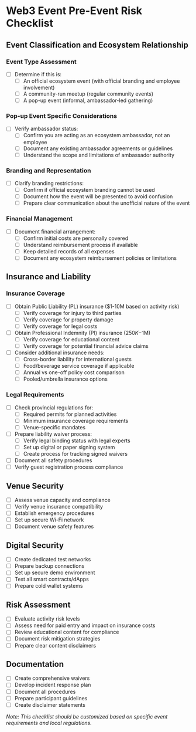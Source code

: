 # Web3 Event Pre-Event Risk Checklist

## Event Classification and Ecosystem Relationship
### Event Type Assessment
- [ ] Determine if this is:
  - [ ] An official ecosystem event (with official branding and employee involvement)
  - [ ] A community-run meetup (regular community events)
  - [ ] A pop-up event (informal, ambassador-led gathering)

### Pop-up Event Specific Considerations
- [ ] Verify ambassador status:
  - [ ] Confirm you are acting as an ecosystem ambassador, not an employee
  - [ ] Document any existing ambassador agreements or guidelines
  - [ ] Understand the scope and limitations of ambassador authority

### Branding and Representation
- [ ] Clarify branding restrictions:
  - [ ] Confirm if official ecosystem branding cannot be used
  - [ ] Document how the event will be presented to avoid confusion
  - [ ] Prepare clear communication about the unofficial nature of the event

### Financial Management
- [ ] Document financial arrangement:
  - [ ] Confirm initial costs are personally covered
  - [ ] Understand reimbursement process if available
  - [ ] Keep detailed records of all expenses
  - [ ] Document any ecosystem reimbursement policies or limitations

## Insurance and Liability
### Insurance Coverage
- [ ] Obtain Public Liability (PL) insurance ($1-10M based on activity risk)
  - [ ] Verify coverage for injury to third parties
  - [ ] Verify coverage for property damage
  - [ ] Verify coverage for legal costs
- [ ] Obtain Professional Indemnity (PI) insurance ($250K-$1M)
  - [ ] Verify coverage for educational content
  - [ ] Verify coverage for potential financial advice claims
- [ ] Consider additional insurance needs:
  - [ ] Cross-border liability for international guests
  - [ ] Food/beverage service coverage if applicable
  - [ ] Annual vs one-off policy cost comparison
  - [ ] Pooled/umbrella insurance options

### Legal Requirements
- [ ] Check provincial regulations for:
  - [ ] Required permits for planned activities
  - [ ] Minimum insurance coverage requirements
  - [ ] Venue-specific mandates
- [ ] Prepare liability waiver process:
  - [ ] Verify legal binding status with legal experts
  - [ ] Set up digital or paper signing system
  - [ ] Create process for tracking signed waivers
- [ ] Document all safety procedures
- [ ] Verify guest registration process compliance

## Venue Security
- [ ] Assess venue capacity and compliance
- [ ] Verify venue insurance compatibility
- [ ] Establish emergency procedures
- [ ] Set up secure Wi-Fi network
- [ ] Document venue safety features

## Digital Security
- [ ] Create dedicated test networks
- [ ] Prepare backup connections
- [ ] Set up secure demo environment
- [ ] Test all smart contracts/dApps
- [ ] Prepare cold wallet systems

## Risk Assessment
- [ ] Evaluate activity risk levels
- [ ] Assess need for paid entry and impact on insurance costs
- [ ] Review educational content for compliance
- [ ] Document risk mitigation strategies
- [ ] Prepare clear content disclaimers

## Documentation
- [ ] Create comprehensive waivers
- [ ] Develop incident response plan
- [ ] Document all procedures
- [ ] Prepare participant guidelines
- [ ] Create disclaimer statements

*Note: This checklist should be customized based on specific event requirements and local regulations.*
